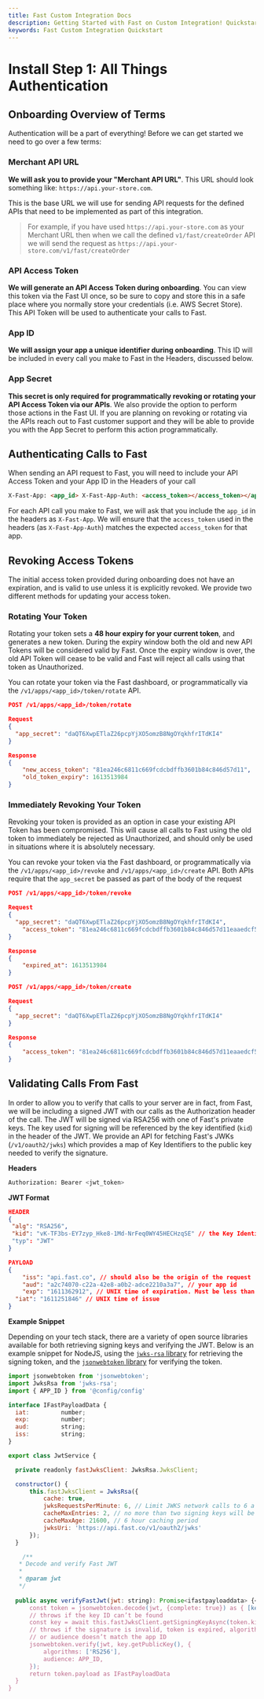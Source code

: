 ```yaml
---
title: Fast Custom Integration Docs
description: Getting Started with Fast on Custom Integration! Quickstart
keywords: Fast Custom Integration Quickstart
---
```


# Install Step 1: All Things Authentication

## Onboarding Overview of Terms

Authentication will be a part of everything! Before we can get started we need to go over a few terms:

### Merchant API URL

**We will ask you to provide your "Merchant API URL"**. This URL should look something like: `https://api.your-store.com`.

This is the base URL we will use for sending API requests for the defined APIs that need to be implemented as part of this integration.

> For example, if you have used `https://api.your-store.com` as your Merchant URL then when we call the defined `v1/fast/createOrder` API we will send the request as `https://api.your-store.com/v1/fast/createOrder`

### API Access Token

**We will generate an API Access Token during onboarding**. You can view this token via the Fast UI once, so be sure to copy and store this in a safe place where you normally store your credentials (i.e. AWS Secret Store). This API Token will be used to authenticate your calls to Fast.

### App ID

**We will assign your app a unique identifier during onboarding**. This ID will be included in every call you make to Fast in the Headers, discussed below.

### App Secret

**This secret is only required for programmatically revoking or rotating your API Access Token via our APIs**. We also provide the option to perform those actions in the Fast UI. If you are planning on revoking or rotating via the APIs reach out to Fast customer support and they will be able to provide you with the App Secret to perform this action programmatically.

## Authenticating Calls to Fast

When sending an API request to Fast, you will need to include your API Access Token and your App ID in the Headers of your call

```html
X-Fast-App: <app_id> X-Fast-App-Auth: <access_token></access_token></app_id>
```

For each API call you make to Fast, we will ask that you include the `app_id` in the headers as `X-Fast-App`. We will ensure that the `access_token` used in the headers (as `X-Fast-App-Auth`) matches the expected `access_token` for that app.

## Revoking Access Tokens

The initial access token provided during onboarding does not have an expiration, and is valid to use unless it is explicitly revoked. We provide two different methods for updating your access token.

### Rotating Your Token

Rotating your token sets a **48 hour expiry for your current token**, and generates a new token. During the expiry window both the old and new API Tokens will be considered valid by Fast. Once the expiry window is over, the old API Token will cease to be valid and Fast will reject all calls using that token as Unauthorized.

You can rotate your token via the Fast dashboard, or programmatically via the `/v1/apps/<app_id>/token/rotate` API.

```json
POST /v1/apps/<app_id>/token/rotate

Request
{
  "app_secret": "daQT6XwpETlaZ26pcpYjXO5omzB8NgOYqkhfrITdKI4"
}

Response
{
    "new_access_token": "81ea246c6811c669fcdcbdffb3601b84c846d57d11",
    "old_token_expiry": 1613513984
}
```

### Immediately Revoking Your Token

Revoking your token is provided as an option in case your existing API Token has been compromised. This will cause all calls to Fast using the old token to immediately be rejected as Unauthorized, and should only be used in situations where it is absolutely necessary.

You can revoke your token via the Fast dashboard, or programmatically via the `/v1/apps/<app_id>/revoke` and `/v1/apps/<app_id>/create` API. Both APIs require that the `app_secret` be passed as part of the body of the request

```json
POST /v1/apps/<app_id>/token/revoke

Request
{
  "app_secret": "daQT6XwpETlaZ26pcpYjXO5omzB8NgOYqkhfrITdKI4",
    "access_token": "81ea246c6811c669fcdcbdffb3601b84c846d57d11eaaedcf5bb020a96f22d05"
}

Response
{
    "expired_at": 1613513984
}
```

```json
POST /v1/apps/<app_id>/token/create

Request
{
  "app_secret": "daQT6XwpETlaZ26pcpYjXO5omzB8NgOYqkhfrITdKI4"
}

Response
{
    "access_token": "81ea246c6811c669fcdcbdffb3601b84c846d57d11eaaedcf5bb020a96f22d05"
}
```

## Validating Calls From Fast

In order to allow you to verify that calls to your server are in fact, from Fast, we will be including a signed JWT with our calls as the Authorization header of the call. The JWT will be signed via RSA256 with one of Fast's private keys. The key used for signing will be referenced by the key identified (`kid`) in the header of the JWT. We provide an API for fetching Fast's JWKs (`/v1/oauth2/jwks`) which provides a map of Key Identifiers to the public key needed to verify the signature.

**Headers**

```python
Authorization: Bearer <jwt_token>
```

**JWT Format**

```json
HEADER
{
 "alg": "RSA256",
 "kid": "vK-TF3bs-EY7zyp_Hke8-1Md-NrFeq0WY45HECHzqSE" // the Key Identifier to determine the public key to verify the signature
 "typ": "JWT"
}

PAYLOAD
{
    "iss": "api.fast.co", // should also be the origin of the request
    "aud": "a2c74070-c22a-42e8-a0b2-adce2210a3a7", // your app id
    "exp": "1611362912", // UNIX time of expiration. Must be less than current time
  "iat": "1611251846" // UNIX time of issue
}
```

**Example Snippet**

Depending on your tech stack, there are a variety of open source libraries available for both retrieving signing keys and verifying the JWT. Below is an example snippet for NodeJS, using the [`jwks-rsa` library](https://github.com/auth0/node-jwks-rsa) for retrieving the signing token, and the [`jsonwebtoken` library](https://www.npmjs.com/package/jsonwebtoken) for verifying the token.

```jsx
import jsonwebtoken from 'jsonwebtoken';
import JwksRsa from 'jwks-rsa';
import { APP_ID } from '@config/config'

interface IFastPayloadData {
  iat:         number;
  exp:         number;
  aud:         string;
  iss:         string;
}

export class JwtService {

  private readonly fastJwksClient: JwksRsa.JwksClient;

  constructor() {
      this.fastJwksClient = JwksRsa({
          cache: true,
          jwksRequestsPerMinute: 6, // Limit JWKS network calls to 6 a minute
          cacheMaxEntries: 2, // no more than two signing keys will be active at a time
          cacheMaxAge: 21600, // 6 hour caching period
          jwksUri: 'https://api.fast.co/v1/oauth2/jwks'
      });
  }

    /**
   * Decode and verify Fast JWT
   *
   * @param jwt
   */
‍
  public async verifyFastJwt(jwt: string): Promise<ifastpayloaddata> {</ifastpayloaddata>
      const token = jsonwebtoken.decode(jwt, {complete: true}) as { [key: string]: any}
      // throws if the key ID can’t be found
      const key = await this.fastJwksClient.getSigningKeyAsync(token.kid)
      // throws if the signature is invalid, token is expired, algorithm doesn’t match,
      // or audience doesn’t match the app ID
      jsonwebtoken.verify(jwt, key.getPublicKey(), {
          algorithms: ['RS256'],
          audience: APP_ID,
      });
      return token.payload as IFastPayloadData
  }
}
```
